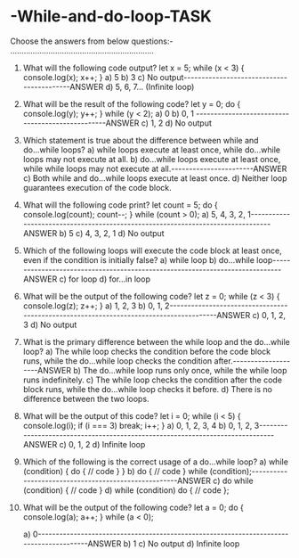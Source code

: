 # -While-and-do-loop-TASK

Choose the answers from below questions:-
................................................................

1. What will the following code output?
let x = 5;
while (x < 3) {
    console.log(x);
    x++;
}
a) 5
b) 3
c) No output------------------------------------------ANSWER
d) 5, 6, 7... (Infinite loop)

2. What will be the result of the following code?
let y = 0;
do {
    console.log(y);
    y++;
} while (y < 2);
a) 0
b) 0, 1 -------------------------------------------------ANSWER
c) 1, 2
d) No output


3. Which statement is true about the difference between while and do...while loops?
a) while loops execute at least once, while do...while loops may not execute at all.
b) do...while loops execute at least once, while while loops may not execute at all.-----------------------ANSWER
c) Both while and do...while loops execute at least once.
d) Neither loop guarantees execution of the code block.

4. What will the following code print?
let count = 5;
do {
    console.log(count);
    count--;
} while (count > 0);
a) 5, 4, 3, 2, 1--------------------------------------------------------------------------------ANSWER
b) 5
c) 4, 3, 2, 1
d) No output

5. Which of the following loops will execute the code block at least once, even if the condition is initially false?
a) while loop
b) do...while loop-----------------------------------------------------------------------------ANSWER
c) for loop
d) for...in loop

6. What will be the output of the following code?
let z = 0;
while (z < 3) {
    console.log(z);
    z++;
}
a) 1, 2, 3
b) 0, 1, 2---------------------------------------------------------------------------------------ANSWER
c) 0, 1, 2, 3
d) No output

7. What is the primary difference between the while loop and the do...while loop?
a) The while loop checks the condition before the code block runs, while the do...while loop checks the condition after.--------------------ANSWER
b) The do...while loop runs only once, while the while loop runs indefinitely.
c) The while loop checks the condition after the code block runs, while the do...while loop checks it before.
d) There is no difference between the two loops.

8. What will be the output of this code?
let i = 0;
while (i < 5) {
    console.log(i);
    if (i === 3) break;
    i++;
}
a) 0, 1, 2, 3, 4
b) 0, 1, 2, 3------------------------------------------------------------------------------ANSWER
c) 0, 1, 2
d) Infinite loop

9. Which of the following is the correct usage of a do...while loop?
a) while (condition) { do { // code } }
b) do { // code } while (condition);-----------------------------------------------------ANSWER
c) do while (condition) { // code }
d) while (condition) do { // code };

10. What will be the output of the following code?
    let a = 0;
    do {
        console.log(a);
        a++;
    } while (a < 0);
    
    a) 0----------------------------------------------------------------------------------------ANSWER
    b) 1
    c) No output
    d) Infinite loop
    